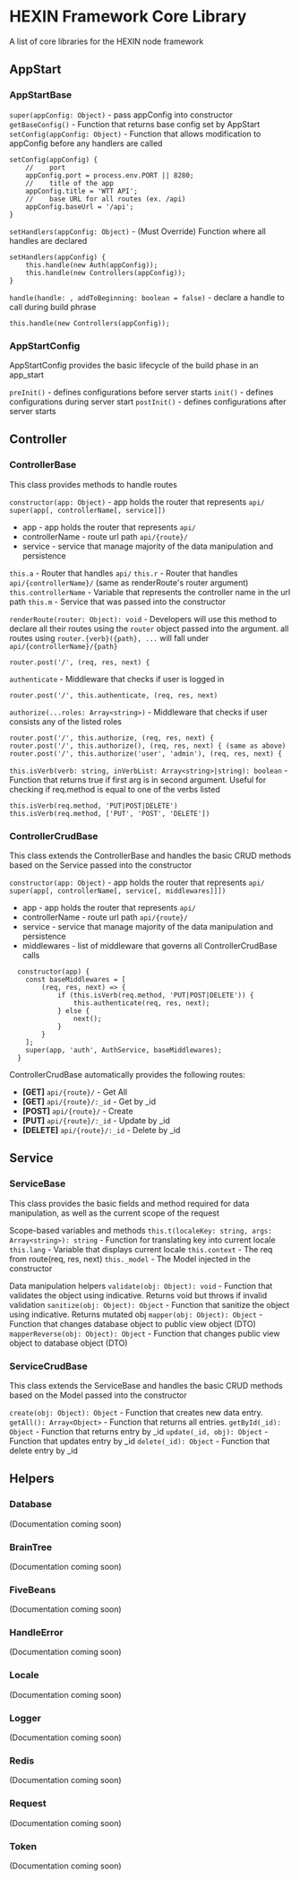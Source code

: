 # HEXIN Framework Core Library
A list of core libraries for the HEXIN node framework

## AppStart
### AppStartBase
`super(appConfig: Object)` - pass appConfig into constructor
`getBaseConfig()` - Function that returns base config set by AppStart
`setConfig(appConfig: Object)` - Function that allows modification to appConfig before any handlers are called
```
setConfig(appConfig) {
    //    port
    appConfig.port = process.env.PORT || 8280;
    //    title of the app
    appConfig.title = 'WTT API';
    //    base URL for all routes (ex. /api)
    appConfig.baseUrl = '/api';
}
```
`setHandlers(appConfig: Object)` - (Must Override) Function where all handles are declared
```
setHandlers(appConfig) {
    this.handle(new Auth(appConfig));
    this.handle(new Controllers(appConfig));
}
```
`handle(handle: , addToBeginning: boolean = false)` - declare a handle to call during build phrase
```
this.handle(new Controllers(appConfig));
```

### AppStartConfig
AppStartConfig provides the basic lifecycle of the build phase in an app_start

`preInit()` - defines configurations before server starts
`init()` - defines configurations during server start
`postInit()` - defines configurations after server starts

## Controller
### ControllerBase
This class provides methods to handle routes

`constructor(app: Object)` - app holds the router that represents `api/`
`super(app[, controllerName[, service]])`
- app - app holds the router that represents `api/`
- controllerName - route url path `api/{route}/`
- service - service that manage majority of the data manipulation and persistence

`this.a` - Router that handles `api/`
`this.r` - Router that handles `api/{controllerName}/` (same as renderRoute's router argument)
`this.controllerName` - Variable that represents the controller name in the url path
`this.m` - Service that was passed into the constructor

`renderRoute(router: Object): void` - Developers will use this method to declare all their routes using the `router` object passed into the argument. all routes using `router.{verb}({path}, ...` will fall under `api/{controllerName}/{path}`
```
router.post('/', (req, res, next) {
```
`authenticate` - Middleware that checks if user is logged in
```
router.post('/', this.authenticate, (req, res, next)
```
`authorize(...roles: Array<string>)` - Middleware that checks if user consists any of the listed roles
```
router.post('/', this.authorize, (req, res, next) {
router.post('/', this.authorize(), (req, res, next) { (same as above)
router.post('/', this.authorize('user', 'admin'), (req, res, next) {
```

`this.isVerb(verb: string, inVerbList: Array<string>|string): boolean` - Function that returns true if first arg is in second argument. Useful for checking if req.method is equal to one of the verbs listed
```
this.isVerb(req.method, 'PUT|POST|DELETE')
this.isVerb(req.method, ['PUT', 'POST', 'DELETE'])
```

### ControllerCrudBase
This class extends the ControllerBase and handles the basic CRUD methods based on the Service passed into the constructor

`constructor(app: Object)` - app holds the router that represents `api/`
`super(app[, controllerName[, service[, middlewares]]])`
- app - app holds the router that represents `api/`
- controllerName - route url path `api/{route}/`
- service - service that manage majority of the data manipulation and persistence
- middlewares - list of middleware that governs all ControllerCrudBase calls
```
  constructor(app) {
    const baseMiddlewares = [
        (req, res, next) => {
            if (this.isVerb(req.method, 'PUT|POST|DELETE')) {
                this.authenticate(req, res, next);
            } else {
                next();
            }
        }
    ];
    super(app, 'auth', AuthService, baseMiddlewares);
  }
```
ControllerCrudBase automatically provides the following routes:
- **[GET]** `api/{route}/` - Get All
- **[GET]** `api/{route}/:_id` - Get by _id
- **[POST]** `api/{route}/` - Create
- **[PUT]** `api/{route}/:_id` - Update by _id
- **[DELETE]** `api/{route}/:_id` - Delete by _id

## Service
### ServiceBase
This class provides the basic fields and method required for data manipulation, as well as the current scope of the request

Scope-based variables and methods
`this.t(localeKey: string, args: Array<string>): string` - Function for translating key into current locale
`this.lang` - Variable that displays current locale
`this.context` - The req from route(req, res, next)
`this._model` - The Model injected in the constructor

Data manipulation helpers
`validate(obj: Object): void` - Function that validates the object using indicative. Returns void but throws if invalid validation
`sanitize(obj: Object): Object` - Function that sanitize the object using indicative. Returns mutated obj
`mapper(obj: Object): Object` - Function that changes database object to public view object (DTO)
`mapperReverse(obj: Object): Object` - Function that changes public view object to database object (DTO)

### ServiceCrudBase
This class extends the ServiceBase and handles the basic CRUD methods based on the Model passed into the constructor

`create(obj: Object): Object` - Function that creates new data entry.
`getAll(): Array<Object>` - Function that returns all entries.
`getById(_id): Object` - Function that returns entry by _id
`update(_id, obj): Object` - Function that updates entry by _id
`delete(_id): Object` - Function that delete entry by _id

## Helpers

### Database
(Documentation coming soon)
### BrainTree
(Documentation coming soon)
### FiveBeans
(Documentation coming soon)
### HandleError
(Documentation coming soon)
### Locale
(Documentation coming soon)
### Logger
(Documentation coming soon)
### Redis
(Documentation coming soon)
### Request
(Documentation coming soon)
### Token
(Documentation coming soon)
